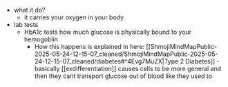   * what it do?
    * it carries your oxygen in your body
  * lab tests
    * HbA1c tests how much glucose is physically bound to your hemogoblin
      * How this happens is explained in here: [[ShmojiMindMapPublic-2025-05-24-12-15-07_cleaned/ShmojiMindMapPublic-2025-05-24-12-15-07_cleaned/diabetes#^4Evg7MuZX|Type 2 Diabetes]] - basically [[exdifferentiation]] causes cells to be more general and then they cant transport glucose out of blood like they used to
